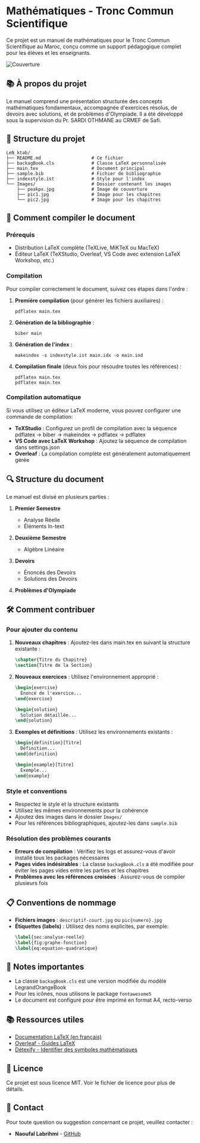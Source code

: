 # Mathématiques - Tronc Commun Scientifique

Ce projet est un manuel de mathématiques pour le Tronc Commun Scientifique au Maroc, conçu comme un support pédagogique complet pour les élèves et les enseignants.

![Couverture](Images/peakpx.jpg)

## 📚 À propos du projet

Le manuel comprend une présentation structurée des concepts mathématiques fondamentaux, accompagnée d'exercices résolus, de devoirs avec solutions, et de problèmes d'Olympiade. Il a été développé sous la supervision du Pr. SARDI OTHMANE au CRMEF de Safi.

## 🔧 Structure du projet

```
LeN_ktab/
├── README.md                   # Ce fichier
├── backagBook.cls              # Classe LaTeX personnalisée
├── main.tex                    # Document principal
├── sample.bib                  # Fichier de bibliographie
├── indexstyle.ist              # Style pour l'index
└── Images/                     # Dossier contenant les images
    ├── peakpx.jpg              # Image de couverture
    ├── pic1.jpg                # Image pour les chapitres
    └── pic2.jpg                # Image pour les chapitres
```

## 🚀 Comment compiler le document

### Prérequis

- Distribution LaTeX complète (TeXLive, MiKTeX ou MacTeX)
- Éditeur LaTeX (TeXStudio, Overleaf, VS Code avec extension LaTeX Workshop, etc.)

### Compilation

Pour compiler correctement le document, suivez ces étapes dans l'ordre :

1. **Première compilation** (pour générer les fichiers auxiliaires) :
   ```
   pdflatex main.tex
   ```

2. **Génération de la bibliographie** :
   ```
   biber main
   ```

3. **Génération de l'index** :
   ```
   makeindex -s indexstyle.ist main.idx -o main.ind
   ```

4. **Compilation finale** (deux fois pour résoudre toutes les références) :
   ```
   pdflatex main.tex
   pdflatex main.tex
   ```

### Compilation automatique

Si vous utilisez un éditeur LaTeX moderne, vous pouvez configurer une commande de compilation:

- **TeXStudio** : Configurez un profil de compilation avec la séquence pdflatex → biber → makeindex → pdflatex → pdflatex
- **VS Code avec LaTeX Workshop** : Ajoutez la séquence de compilation dans settings.json
- **Overleaf** : La compilation complète est généralement automatiquement gérée

## 🔍 Structure du document

Le manuel est divisé en plusieurs parties :

1. **Premier Semestre**
   - Analyse Réelle
   - Éléments In-text

2. **Deuxième Semestre**
   - Algèbre Linéaire

3. **Devoirs**
   - Énoncés des Devoirs
   - Solutions des Devoirs

4. **Problèmes d'Olympiade**

## 🛠️ Comment contribuer

### Pour ajouter du contenu

1. **Nouveaux chapitres** : Ajoutez-les dans main.tex en suivant la structure existante :
   ```latex
   \chapter{Titre du Chapitre}
   \section{Titre de la Section}
   ```

2. **Nouveaux exercices** : Utilisez l'environnement approprié :
   ```latex
   \begin{exercise}
     Énoncé de l'exercice...
   \end{exercise}
   
   \begin{solution}
     Solution détaillée...
   \end{solution}
   ```

3. **Exemples et définitions** : Utilisez les environnements existants :
   ```latex
   \begin{definition}[Titre]
     Définition...
   \end{definition}
   
   \begin{example}[Titre]
     Exemple...
   \end{example}
   ```

### Style et conventions

- Respectez le style et la structure existants
- Utilisez les mêmes environnements pour la cohérence
- Ajoutez des images dans le dossier `Images/`
- Pour les références bibliographiques, ajoutez-les dans `sample.bib`

### Résolution des problèmes courants

- **Erreurs de compilation** : Vérifiez les logs et assurez-vous d'avoir installé tous les packages nécessaires
- **Pages vides indésirables** : La classe `backagBook.cls` a été modifiée pour éviter les pages vides entre les parties et les chapitres
- **Problèmes avec les références croisées** : Assurez-vous de compiler plusieurs fois

## 📋 Conventions de nommage

- **Fichiers images** : `descriptif-court.jpg` ou `pic{numero}.jpg`
- **Étiquettes (labels)** : Utilisez des noms explicites, par exemple: 
  ```latex
  \label{sec:analyse-reelle}
  \label{fig:graphe-fonction}
  \label{eq:equation-quadratique}
  ```

## 📝 Notes importantes

- La classe `backagBook.cls` est une version modifiée du modèle LegrandOrangeBook
- Pour les icônes, nous utilisons le package `fontawesome5`
- Le document est configuré pour être imprimé en format A4, recto-verso

## 📚 Ressources utiles

- [Documentation LaTeX (en français)](https://www.latex-project.org/help/documentation/fr/)
- [Overleaf - Guides LaTeX](https://fr.overleaf.com/learn)
- [Détexify - Identifier des symboles mathématiques](http://detexify.kirelabs.org/classify.html)

## 📄 Licence

Ce projet est sous licence MIT. Voir le fichier de licence pour plus de détails.

## 👥 Contact

Pour toute question ou suggestion concernant ce projet, veuillez contacter :

- **Naoufal Labrihmi** - [GitHub](https://github.com/NaoufalLabrihmi) 
